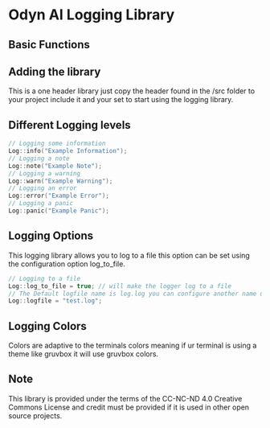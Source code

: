 # Odyn AI Logging Library


## Basic Functions

## Adding the library

This is a one header library just copy the header found in the /src folder to your project include it and your set to start using the logging library.


## Different Logging levels

```c++
// Logging some information
Log::info("Example Information");
// Logging a note
Log::note("Example Note");
// Logging a warning
Log::warn("Example Warning");
// Logging an error
Log::error("Example Error");
// Logging a panic
Log::panic("Example Panic");
```

## Logging Options

This logging library allows you to log to a file this option can be set using the configuration option log_to_file.

```c++
// Logging to a file
Log::log_to_file = true; // will make the logger log to a file 
// The Default logfile name is log.log you can configure another name using the logfile option
Log::logfile = "test.log";
```

## Logging Colors

Colors are adaptive to the terminals colors meaning if ur terminal is using a theme like gruvbox it will use gruvbox colors.

## Note

This library is provided under the terms of the CC-NC-ND 4.0 Creative Commons License and credit must be provided if it is used in other open source projects.